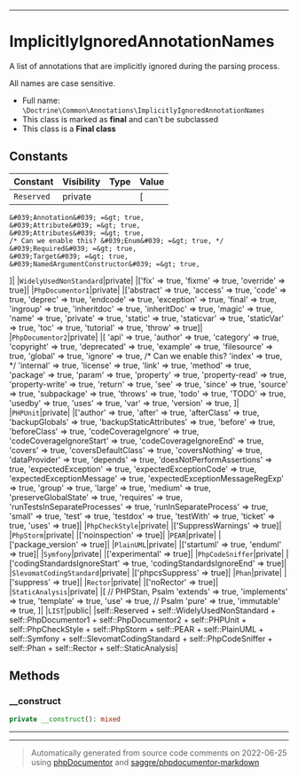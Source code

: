 ***

# ImplicitlyIgnoredAnnotationNames

A list of annotations that are implicitly ignored during the parsing process.

All names are case sensitive.

* Full name: `\Doctrine\Common\Annotations\ImplicitlyIgnoredAnnotationNames`
* This class is marked as **final** and can't be subclassed
* This class is a **Final class**


## Constants

| Constant | Visibility | Type | Value |
|:---------|:-----------|:-----|:------|
|`Reserved`|private| |[
    &#039;Annotation&#039; =&gt; true,
    &#039;Attribute&#039; =&gt; true,
    &#039;Attributes&#039; =&gt; true,
    /* Can we enable this? &#039;Enum&#039; =&gt; true, */
    &#039;Required&#039; =&gt; true,
    &#039;Target&#039; =&gt; true,
    &#039;NamedArgumentConstructor&#039; =&gt; true,
]|
|`WidelyUsedNonStandard`|private| |[&#039;fix&#039; =&gt; true, &#039;fixme&#039; =&gt; true, &#039;override&#039; =&gt; true]|
|`PhpDocumentor1`|private| |[&#039;abstract&#039; =&gt; true, &#039;access&#039; =&gt; true, &#039;code&#039; =&gt; true, &#039;deprec&#039; =&gt; true, &#039;endcode&#039; =&gt; true, &#039;exception&#039; =&gt; true, &#039;final&#039; =&gt; true, &#039;ingroup&#039; =&gt; true, &#039;inheritdoc&#039; =&gt; true, &#039;inheritDoc&#039; =&gt; true, &#039;magic&#039; =&gt; true, &#039;name&#039; =&gt; true, &#039;private&#039; =&gt; true, &#039;static&#039; =&gt; true, &#039;staticvar&#039; =&gt; true, &#039;staticVar&#039; =&gt; true, &#039;toc&#039; =&gt; true, &#039;tutorial&#039; =&gt; true, &#039;throw&#039; =&gt; true]|
|`PhpDocumentor2`|private| |[
    &#039;api&#039; =&gt; true,
    &#039;author&#039; =&gt; true,
    &#039;category&#039; =&gt; true,
    &#039;copyright&#039; =&gt; true,
    &#039;deprecated&#039; =&gt; true,
    &#039;example&#039; =&gt; true,
    &#039;filesource&#039; =&gt; true,
    &#039;global&#039; =&gt; true,
    &#039;ignore&#039; =&gt; true,
    /* Can we enable this? &#039;index&#039; =&gt; true, */
    &#039;internal&#039; =&gt; true,
    &#039;license&#039; =&gt; true,
    &#039;link&#039; =&gt; true,
    &#039;method&#039; =&gt; true,
    &#039;package&#039; =&gt; true,
    &#039;param&#039; =&gt; true,
    &#039;property&#039; =&gt; true,
    &#039;property-read&#039; =&gt; true,
    &#039;property-write&#039; =&gt; true,
    &#039;return&#039; =&gt; true,
    &#039;see&#039; =&gt; true,
    &#039;since&#039; =&gt; true,
    &#039;source&#039; =&gt; true,
    &#039;subpackage&#039; =&gt; true,
    &#039;throws&#039; =&gt; true,
    &#039;todo&#039; =&gt; true,
    &#039;TODO&#039; =&gt; true,
    &#039;usedby&#039; =&gt; true,
    &#039;uses&#039; =&gt; true,
    &#039;var&#039; =&gt; true,
    &#039;version&#039; =&gt; true,
]|
|`PHPUnit`|private| |[&#039;author&#039; =&gt; true, &#039;after&#039; =&gt; true, &#039;afterClass&#039; =&gt; true, &#039;backupGlobals&#039; =&gt; true, &#039;backupStaticAttributes&#039; =&gt; true, &#039;before&#039; =&gt; true, &#039;beforeClass&#039; =&gt; true, &#039;codeCoverageIgnore&#039; =&gt; true, &#039;codeCoverageIgnoreStart&#039; =&gt; true, &#039;codeCoverageIgnoreEnd&#039; =&gt; true, &#039;covers&#039; =&gt; true, &#039;coversDefaultClass&#039; =&gt; true, &#039;coversNothing&#039; =&gt; true, &#039;dataProvider&#039; =&gt; true, &#039;depends&#039; =&gt; true, &#039;doesNotPerformAssertions&#039; =&gt; true, &#039;expectedException&#039; =&gt; true, &#039;expectedExceptionCode&#039; =&gt; true, &#039;expectedExceptionMessage&#039; =&gt; true, &#039;expectedExceptionMessageRegExp&#039; =&gt; true, &#039;group&#039; =&gt; true, &#039;large&#039; =&gt; true, &#039;medium&#039; =&gt; true, &#039;preserveGlobalState&#039; =&gt; true, &#039;requires&#039; =&gt; true, &#039;runTestsInSeparateProcesses&#039; =&gt; true, &#039;runInSeparateProcess&#039; =&gt; true, &#039;small&#039; =&gt; true, &#039;test&#039; =&gt; true, &#039;testdox&#039; =&gt; true, &#039;testWith&#039; =&gt; true, &#039;ticket&#039; =&gt; true, &#039;uses&#039; =&gt; true]|
|`PhpCheckStyle`|private| |[&#039;SuppressWarnings&#039; =&gt; true]|
|`PhpStorm`|private| |[&#039;noinspection&#039; =&gt; true]|
|`PEAR`|private| |[&#039;package_version&#039; =&gt; true]|
|`PlainUML`|private| |[&#039;startuml&#039; =&gt; true, &#039;enduml&#039; =&gt; true]|
|`Symfony`|private| |[&#039;experimental&#039; =&gt; true]|
|`PhpCodeSniffer`|private| |[&#039;codingStandardsIgnoreStart&#039; =&gt; true, &#039;codingStandardsIgnoreEnd&#039; =&gt; true]|
|`SlevomatCodingStandard`|private| |[&#039;phpcsSuppress&#039; =&gt; true]|
|`Phan`|private| |[&#039;suppress&#039; =&gt; true]|
|`Rector`|private| |[&#039;noRector&#039; =&gt; true]|
|`StaticAnalysis`|private| |[
    // PHPStan, Psalm
    &#039;extends&#039; =&gt; true,
    &#039;implements&#039; =&gt; true,
    &#039;template&#039; =&gt; true,
    &#039;use&#039; =&gt; true,
    // Psalm
    &#039;pure&#039; =&gt; true,
    &#039;immutable&#039; =&gt; true,
]|
|`LIST`|public| |self::Reserved + self::WidelyUsedNonStandard + self::PhpDocumentor1 + self::PhpDocumentor2 + self::PHPUnit + self::PhpCheckStyle + self::PhpStorm + self::PEAR + self::PlainUML + self::Symfony + self::SlevomatCodingStandard + self::PhpCodeSniffer + self::Phan + self::Rector + self::StaticAnalysis|


## Methods


### __construct



```php
private __construct(): mixed
```











***


***
> Automatically generated from source code comments on 2022-06-25 using [phpDocumentor](http://www.phpdoc.org/) and [saggre/phpdocumentor-markdown](https://github.com/Saggre/phpDocumentor-markdown)
